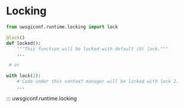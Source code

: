 # Locking

```python
from uwsgiconf.runtime.locking import lock

@lock()
def locked():
    """This function will be locked with default (0) lock."""
    ...

 # or

with lock(2):
    # Code under this context manager will be locked with lock 2.
    ...
```

::: uwsgiconf.runtime.locking
